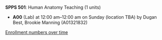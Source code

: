 **SPPS 501**: Human Anatomy Teaching (1 units)

- **A00** (Lab) at 12:00 am–12:00 am on Sunday (location TBA) by Dugan Best, Brookie Manning (A01321832)

[Enrollment numbers over time](./SPPS501.tsv)
